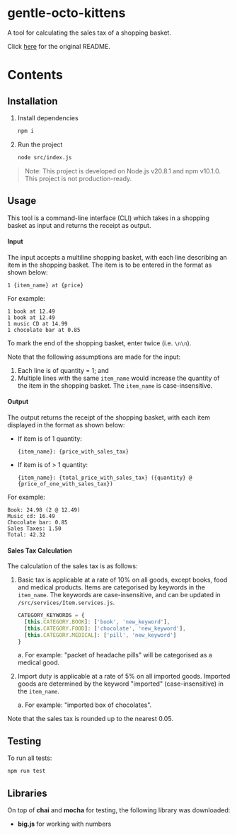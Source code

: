 # gentle-octo-kittens

A tool for calculating the sales tax of a shopping basket.

Click [here](./task.md) for the original README.

# Contents

## Installation

1. Install dependencies
    ```bash
    npm i
    ```

2. Run the project
    ```bash
    node src/index.js
    ```

> Note: This project is developed on Node.js v20.8.1 and npm v10.1.0. This project is not production-ready.

## Usage

This tool is a command-line interface (CLI) which takes in a shopping basket as input and returns the receipt as output.

#### Input

The input accepts a multiline shopping basket, with each line describing an item in the shopping basket. The item is to be entered in the format as shown below:
```
1 {item_name} at {price}
```

For example:
```
1 book at 12.49
1 book at 12.49
1 music CD at 14.99
1 chocolate bar at 0.85
```

To mark the end of the shopping basket, enter twice (i.e. `\n\n`).

Note that the following assumptions are made for the input:

1. Each line is of quantity = 1; and
2. Multiple lines with the same `item_name` would increase the quantity of the item in the shopping basket. The `item_name` is case-insensitive.

#### Output

The output returns the receipt of the shopping basket, with each item displayed in the format as shown below:

* If item is of 1 quantity:
    ```
    {item_name}: {price_with_sales_tax}
    ```
* If item is of > 1 quantity:
    ```
    {item_name}: {total_price_with_sales_tax} ({quantity} @ {price_of_one_with_sales_tax})
    ```

For example:
```
Book: 24.98 (2 @ 12.49) 
Music cd: 16.49 
Chocolate bar: 0.85
Sales Taxes: 1.50
Total: 42.32
```

#### Sales Tax Calculation

The calculation of the sales tax is as follows:

1. Basic tax is applicable at a rate of 10% on all goods, except books, food and medical products. Items are categorised by keywords in the `item_name`. The keywords are case-insensitive, and can be updated in `/src/services/Item.services.js`.
    ```javascript
    CATEGORY_KEYWORDS = {
      [this.CATEGORY.BOOK]: ['book', 'new_keyword'],
      [this.CATEGORY.FOOD]: ['chocolate', 'new_keyword'],
      [this.CATEGORY.MEDICAL]: ['pill', 'new_keyword']
    }
    ```

    a. For example: "packet of headache pills" will be categorised as a medical good.

2. Import duty is applicable at a rate of 5% on all imported goods. Imported goods are determined by the keyword "imported" (case-insensitive) in the `item_name`.

    a. For example: "imported box of chocolates".

Note that the sales tax is rounded up to the nearest 0.05.

## Testing

To run all tests:
```bash
npm run test
```

## Libraries

On top of **chai** and **mocha** for testing, the following library was downloaded:
* **big.js** for working with numbers

